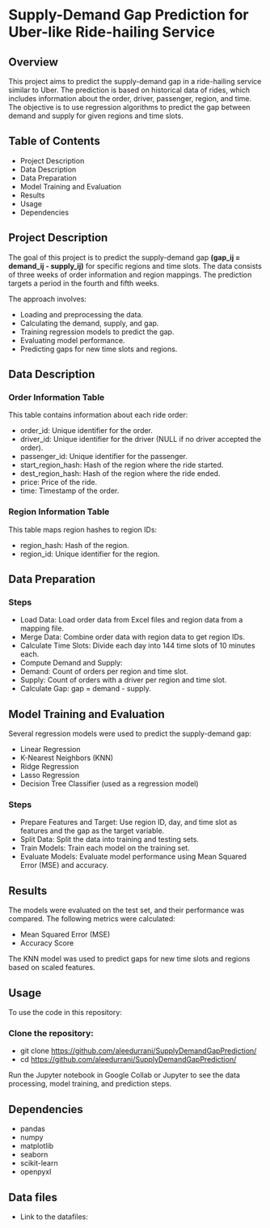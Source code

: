 # Supply-Demand Gap Prediction for Uber-like Ride-hailing Service
## Overview
This project aims to predict the supply-demand gap in a ride-hailing service similar to Uber. The prediction is based on historical data of rides, which includes information about the order, driver, passenger, region, and time. The objective is to use regression algorithms to predict the gap between demand and supply for given regions and time slots.

## Table of Contents
- Project Description
- Data Description
- Data Preparation
- Model Training and Evaluation
- Results
- Usage
- Dependencies

## Project Description
The goal of this project is to predict the supply-demand gap **(gap_ij = demand_ij - supply_ij)** for specific regions and time slots. The data consists of three weeks of order information and region mappings. The prediction targets a period in the fourth and fifth weeks.

The approach involves:

- Loading and preprocessing the data.
- Calculating the demand, supply, and gap.
- Training regression models to predict the gap.
- Evaluating model performance.
- Predicting gaps for new time slots and regions.

## Data Description

### Order Information Table

This table contains information about each ride order:

- order_id: Unique identifier for the order.
- driver_id: Unique identifier for the driver (NULL if no driver accepted the order).
- passenger_id: Unique identifier for the passenger.
- start_region_hash: Hash of the region where the ride started.
- dest_region_hash: Hash of the region where the ride ended.
- price: Price of the ride.
- time: Timestamp of the order.

### Region Information Table
This table maps region hashes to region IDs:

- region_hash: Hash of the region.
- region_id: Unique identifier for the region.

## Data Preparation
### Steps
- Load Data: Load order data from Excel files and region data from a mapping file.
- Merge Data: Combine order data with region data to get region IDs.
- Calculate Time Slots: Divide each day into 144 time slots of 10 minutes each.
- Compute Demand and Supply: 
- Demand: Count of orders per region and time slot.
- Supply: Count of orders with a driver per region and time slot.
- Calculate Gap: gap = demand - supply.

## Model Training and Evaluation
Several regression models were used to predict the supply-demand gap:

- Linear Regression
- K-Nearest Neighbors (KNN)
- Ridge Regression
- Lasso Regression
- Decision Tree Classifier (used as a regression model)

### Steps
- Prepare Features and Target: Use region ID, day, and time slot as features and the gap as the target variable.
- Split Data: Split the data into training and testing sets.
- Train Models: Train each model on the training set.
- Evaluate Models: Evaluate model performance using Mean Squared Error (MSE) and accuracy.

## Results
The models were evaluated on the test set, and their performance was compared. The following metrics were calculated:

- Mean Squared Error (MSE)
- Accuracy Score

The KNN model was used to predict gaps for new time slots and regions based on scaled features.

## Usage
To use the code in this repository:

### Clone the repository:

- git clone https://github.com/aleedurrani/SupplyDemandGapPrediction/
- cd https://github.com/aleedurrani/SupplyDemandGapPrediction/

Run the Jupyter notebook in Google Collab or Jupyter to see the data processing, model training, and prediction steps.

## Dependencies
- pandas
- numpy
- matplotlib
- seaborn
- scikit-learn
- openpyxl

## Data files
- Link to the datafiles: 
